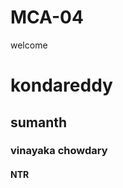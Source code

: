 # MCA-04
<h>welcome</h>
<h1>kondareddy</h1>
<h2>sumanth</h2>
<h3>vinayaka chowdary</h3>
<h4>NTR</h4>
